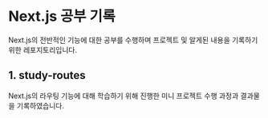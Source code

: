 # Next.js 공부 기록

Next.js의 전반적인 기능에 대한 공부를 수행하며 프로젝트 및 알게된 내용을 기록하기 위한 레포지토리입니다.

## 1. study-routes
Next.js의 라우팅 기능에 대해 학습하기 위해 진행한 미니 프로젝트 수행 과정과 결과물을 기록하였습니다.
